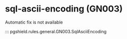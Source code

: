 # sql-ascii-encoding (GN003)

Automatic fix is not available

::: pgshield.rules.general.GN003.SqlAsciiEncoding

